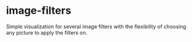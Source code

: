 # image-filters
Simple visualization for several image filters with the flexibility of choosing any picture to apply the filters on.
